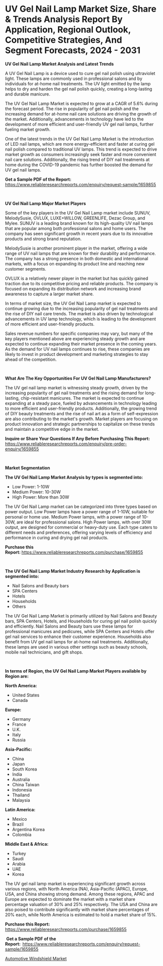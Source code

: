 <p><h1>UV Gel Nail Lamp Market Size, Share & Trends Analysis Report By Application, Regional Outlook, Competitive Strategies, And Segment Forecasts, 2024 - 2031</h1></p><p><strong>UV Gel Nail Lamp Market Analysis and Latest Trends</strong></p>
<p><p>A UV Gel Nail Lamp is a device used to cure gel nail polish using ultraviolet light. These lamps are commonly used in professional salons and by individuals for at-home nail treatments. The UV light emitted by the lamp helps to dry and harden the gel nail polish quickly, creating a long-lasting and durable manicure.</p><p>The UV Gel Nail Lamp Market is expected to grow at a CAGR of 5.6% during the forecast period. The rise in popularity of gel nail polish and the increasing demand for at-home nail care solutions are driving the growth of the market. Additionally, advancements in technology have led to the development of more efficient and user-friendly UV gel nail lamps, further fueling market growth.</p><p>One of the latest trends in the UV Gel Nail Lamp Market is the introduction of LED nail lamps, which are more energy-efficient and faster at curing gel nail polish compared to traditional UV lamps. This trend is expected to drive market growth as consumers increasingly seek faster and more convenient nail care solutions. Additionally, the rising trend of DIY nail treatments at home during the COVID-19 pandemic has further boosted the demand for UV gel nail lamps.</p></p>
<p><strong>Get a Sample PDF of the Report:&nbsp;</strong> <a href="https://www.reliableresearchreports.com/enquiry/request-sample/1659855">https://www.reliableresearchreports.com/enquiry/request-sample/1659855</a></p>
<p>&nbsp;</p>
<p><strong>UV Gel Nail Lamp Major Market Players</strong></p>
<p><p>Some of the key players in the UV Gel Nail Lamp market include SUNUV, MelodySusie, OVLUX, LUXE+WILLOW, GREENLIFE, Dezac Group, and Mylee. SUNUV is a leading brand known for its high-quality UV nail lamps that are popular among both professional salons and home users. The company has seen significant growth in recent years due to its innovative products and strong brand reputation.</p><p>MelodySusie is another prominent player in the market, offering a wide range of UV nail lamps that are known for their durability and performance. The company has a strong presence in both domestic and international markets, with a focus on expanding its product line and reaching new customer segments.</p><p>OVLUX is a relatively newer player in the market but has quickly gained traction due to its competitive pricing and reliable products. The company is focused on expanding its distribution network and increasing brand awareness to capture a larger market share.</p><p>In terms of market size, the UV Gel Nail Lamp market is expected to continue growing due to the increasing popularity of gel nail treatments and the rise of DIY nail care trends. The market is also driven by technological advancements in UV lamp technology, which is leading to the development of more efficient and user-friendly products.</p><p>Sales revenue numbers for specific companies may vary, but many of the key players mentioned above are experiencing steady growth and are expected to continue expanding their market presence in the coming years. As the demand for UV nail lamps continues to rise, these companies are likely to invest in product development and marketing strategies to stay ahead of the competition.</p></p>
<p>&nbsp;</p>
<p><strong>What Are The Key Opportunities For UV Gel Nail Lamp Manufacturers?</strong></p>
<p><p>The UV gel nail lamp market is witnessing steady growth, driven by the increasing popularity of gel nail treatments and the rising demand for long-lasting, chip-resistant manicures. The market is expected to continue expanding at a steady pace, fueled by advancements in technology leading to more efficient and user-friendly products. Additionally, the growing trend of DIY beauty treatments and the rise of nail art as a form of self-expression are also contributing to the market's growth. Market players are focusing on product innovation and strategic partnerships to capitalize on these trends and maintain a competitive edge in the market.</p></p>
<p><strong>Inquire or Share Your Questions If Any Before Purchasing This Report:</strong> <a href="https://www.reliableresearchreports.com/enquiry/pre-order-enquiry/1659855">https://www.reliableresearchreports.com/enquiry/pre-order-enquiry/1659855</a></p>
<p>&nbsp;</p>
<p><strong>Market Segmentation</strong></p>
<p><strong>The UV Gel Nail Lamp Market Analysis by types is segmented into:</strong></p>
<p><ul><li>Low Power: 1-10W</li><li>Medium Power: 10-30W</li><li>High Power: More than 30W</li></ul></p>
<p><p>The UV Gel Nail Lamp market can be categorized into three types based on power output. Low Power lamps have a power range of 1-10W, suitable for personal or home use. Medium Power lamps, with a power range of 10-30W, are ideal for professional salons. High Power lamps, with over 30W output, are designed for commercial or heavy-duty use. Each type caters to different needs and preferences, offering varying levels of efficiency and performance in curing and drying gel nail products.</p></p>
<p><strong>Purchase this Report:&nbsp;</strong><a href="https://www.reliableresearchreports.com/purchase/1659855">https://www.reliableresearchreports.com/purchase/1659855</a></p>
<p>&nbsp;</p>
<p><strong>The UV Gel Nail Lamp Market Industry Research by Application is segmented into:</strong></p>
<p><ul><li>Nail Salons and Beauty bars</li><li>SPA Centers</li><li>Hotels</li><li>Households</li><li>Others</li></ul></p>
<p><p>The UV Gel Nail Lamp Market is primarily utilized by Nail Salons and Beauty bars, SPA Centers, Hotels, and Households for curing gel nail polish quickly and efficiently. Nail Salons and Beauty bars use these lamps for professional manicures and pedicures, while SPA Centers and Hotels offer gel nail services to enhance their customer experience. Households also benefit from UV gel nail lamps for at-home nail treatments. Additionally, these lamps are used in various other settings such as beauty schools, mobile nail technicians, and gift shops.</p></p>
<p>&nbsp;</p>
<p><strong>In terms of Region, the UV Gel Nail Lamp Market Players available by Region are:</strong></p>
<p>
    <p> <strong> North America: </strong>
        <ul>
            <li>United States</li>
            <li>Canada</li>
        </ul>
        </p> 
    <p> <strong> Europe: </strong>
        <ul>
            <li>Germany</li>
            <li>France</li>
            <li>U.K.</li>
            <li>Italy</li>
            <li>Russia</li>
        </ul>
        </p> 
    <p> <strong> Asia-Pacific: </strong>
        <ul>
            <li>China</li>
            <li>Japan</li>
            <li>South Korea</li>
            <li>India</li>
            <li>Australia</li>
            <li>China Taiwan</li>
            <li>Indonesia</li>
            <li>Thailand</li>
            <li>Malaysia</li>
        </ul>
        </p> 
    <p> <strong> Latin America: </strong>
        <ul>
            <li>Mexico</li>
            <li>Brazil</li>
            <li>Argentina Korea</li>
            <li>Colombia</li>
        </ul>
        </p> 
    <p> <strong> Middle East & Africa: </strong>
        <ul>
            <li>Turkey</li>
            <li>Saudi</li>
            <li>Arabia</li>
            <li>UAE</li>
            <li>Korea</li>
        </ul>
    </p>
    </p>
<p><p>The UV gel nail lamp market is experiencing significant growth across various regions, with North America (NA), Asia-Pacific (APAC), Europe, USA, and China showing strong demand. Among these regions, APAC and Europe are expected to dominate the market with a market share percentage valuation of 30% and 25% respectively. The USA and China are also poised to contribute significantly with market share percentages of 20% each, while North America is estimated to hold a market share of 15%.</p></p>
<p><strong>Purchase this Report: </strong><a href="https://www.reliableresearchreports.com/purchase/1659855">https://www.reliableresearchreports.com/purchase/1659855</a></p>
<p>&nbsp;<strong>Get a Sample PDF of the Report:&nbsp;&nbsp;</strong><a href="https://www.reliableresearchreports.com/enquiry/request-sample/1659855">https://www.reliableresearchreports.com/enquiry/request-sample/1659855</a></p>
<p><strong></strong></p>
<p><p><a href="https://natural-crush-b99.notion.site/Automotive-Windshield-Market-Size-Growing-and-Forecasted-for-period-from-2024-2031-and-provides-co-6f8f2c0a0d6643af932bf7a00e8f7fae">Automotive Windshield Market</a></p></p>
